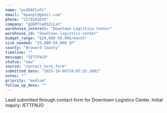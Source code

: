 ```yaml
---
name: "pvZOAFCxFc"
email: "kpaopl@gmail.com"
phone: "2179202635"
company: "gQbMfnaRSIsLat"
warehouse_interest: "Downtown Logistics Center"
warehouse_id: "downtown-logistics-center"
budget_range: "$20,000-50,000/month"
size_needed: "25,000-50,000 SF"
county: "Broward County"
timeline: ""
message: "IETTFNJO"
status: "new"
source: "contact_hero_form"
submitted_date: "2025-10-06T18:07:55.289Z"
notes: ""
priority: "medium"
follow_up_date: ""
---
```


Lead submitted through contact form for Downtown Logistics Center.
Initial inquiry: IETTFNJO

